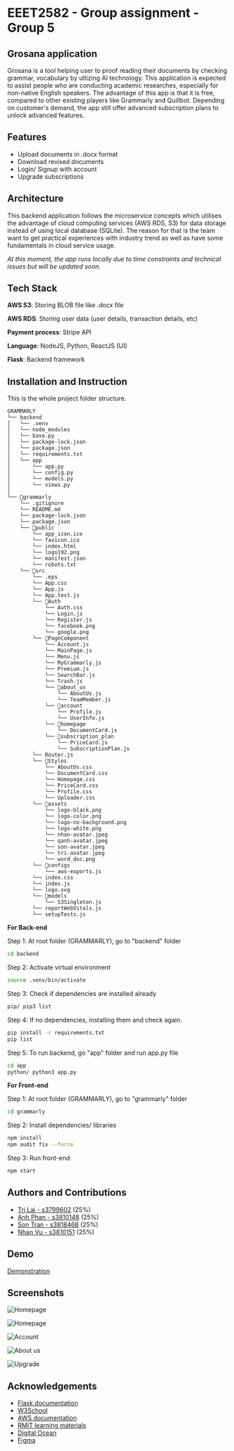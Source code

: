 
# EEET2582 - Group assignment - Group 5
## Grosana application

Grosana is a tool helping user to proof reading their documents by checking grammar, vocabulary by ultizing AI technology. This application is expected to assist people who are conducting academic researches, especially for non-native English speakers. The advantage  of this app is that it is free, compared to other existing players like Grammarly and Quillbot. Depending on customer's demand, the app still offer advanced subscription plans to unlock advanced features.
## Features

- Upload documents in .docx format
- Download revised documents
- Login/ Signup with account
- Upgrade subscriptions


## Architecture

This backend application follows the microservice concepts which utilises the advantage of cloud computing services (AWS RDS, S3) for data storage instead of using local database (SQLite).
The reason for that is the team want to get practical experiences with industry trend as well as have some fundamentals in cloud service usage.

*At this moment, the app runs locally due to time constraints and technical issues but will be updated soon.*
## Tech Stack

**AWS S3**: Storing BLOB file like .docx file

**AWS RDS**: Storing user data (user details, transaction details, etc)

**Payment process**: Stripe API

**Language**: NodeJS, Python, ReactJS (UI)

**Flask**: Backend framework

## Installation and Instruction

This is the whole project folder structure.

```
GRAMMARLY
└── backend
│   └── .venv
│   └── node_modules
│   └── base.py
│   └── package-lock.json
│   └── package.json
│   └── requirements.txt
│   └── app
│       └── app.py
│       └── config.py
│       └── models.py
│       └── views.py
│
└── 📁grammarly
    └── .gitignore
    └── README.md
    └── package-lock.json
    └── package.json
    └── 📁public
        └── app_icon.ico
        └── favicon.ico
        └── index.html
        └── logo192.png
        └── manifest.json
        └── robots.txt
    └── 📁src
        └── .eps
        └── App.css
        └── App.js
        └── App.test.js
        └── 📁Auth
            └── Auth.css
            └── Login.js
            └── Register.js
            └── facebook.png
            └── google.png
        └── 📁PageComponent
            └── Account.js
            └── MainPage.js
            └── Menu.js
            └── MyGrammarly.js
            └── Premium.js
            └── SearchBar.js
            └── Trash.js
            └── 📁about_us
                └── AboutUs.js
                └── TeamMember.js
            └── 📁account
                └── Profile.js
                └── UserInfo.js
            └── 📁homepage
                └── DocumentCard.js
            └── 📁subscription_plan
                └── PriceCard.js
                └── SubscriptionPlan.js
        └── Router.js
        └── 📁Styles
            └── AboutUs.css
            └── DocumentCard.css
            └── Homepage.css
            └── PriceCard.css
            └── Profile.css
            └── Uploader.css
        └── 📁assets
            └── logo-black.png
            └── logo-color.png
            └── logo-no-background.png
            └── logo-white.png
            └── nhan-avatar.jpeg
            └── qanh-avatar.jpeg
            └── son-avatar.jpeg
            └── tri-avatar.jpeg
            └── word_doc.png
        └── 📁configs
            └── aws-exports.js
        └── index.css
        └── index.js
        └── logo.svg
        └── 📁models
            └── S3Singleton.js
        └── reportWebVitals.js
        └── setupTests.js

```

**For Back-end**

Step 1: At root folder (GRAMMARLY), go to "backend" folder
```bash
cd backend
```

Step 2: Activate virtual environment
```bash
source .venv/bin/activate                                                
```

Step 3: Check if dependencies are installed already
```bash
pip/ pip3 list
```

Step 4: If no dependencies, installing them and check again.
```bash
pip install -r requirements.txt
pip list
```

Step 5: To run backend, go "app" folder and run app.py file
```bash
cd app
python/ python3 app.py
```

**For Front-end**

Step 1: At root folder (GRAMMARLY), go to "grammarly" folder
```bash
cd grammarly
```

Step 2: Install dependencies/ libraries
```bash
npm install
npm audit fix --force
```

Step 3: Run front-end
```bash
npm start
```



## Authors and Contributions 

- [Tri Lai - s3799602](https://github.com/Tri-Lai) (25%)
- [Anh Phan - s3810148](https://github.com/s3810148) (25%)
- [Son Tran - s3818468](https://github.com/sonddd17) (25%)
- [Nhan Vu - s3810151](https://github.com/s3810151) (25%)


## Demo

[Demonstration](https://rmiteduau-my.sharepoint.com/:v:/g/personal/s3799602_rmit_edu_vn/EUo-nWi95INJiMiN3nhpG8ABCq_h_d87XEIDV1Lrfju_Nw?nav=eyJyZWZlcnJhbEluZm8iOnsicmVmZXJyYWxBcHAiOiJPbmVEcml2ZUZvckJ1c2luZXNzIiwicmVmZXJyYWxBcHBQbGF0Zm9ybSI6IldlYiIsInJlZmVycmFsTW9kZSI6InZpZXciLCJyZWZlcnJhbFZpZXciOiJNeUZpbGVzTGlua0NvcHkifX0&e=cm5Qby
)

## Screenshots

![Homepage](https://i.postimg.cc/3xwZGb7L/Screenshot-2024-01-20-at-21-59-52.png)

![Homepage](https://i.postimg.cc/9fmHy206/Screenshot-2024-01-20-at-22-01-18.png)

![Account](https://i.postimg.cc/yxqfXhnD/Screenshot-2024-01-20-at-21-57-40.png)

![About us](https://i.postimg.cc/MGTrWpvp/Screenshot-2024-01-20-at-21-58-35.png)

![Upgrade](https://i.postimg.cc/KcLpcVvB/Screenshot-2024-01-20-at-21-58-49.png)



## Acknowledgements

 - [Flask documentation](https://flask.palletsprojects.com/en/3.0.x/)
 - [W3School](https://www.w3schools.com/)
 - [AWS documentation](https://docs.aws.amazon.com/?nc2=h_ql_doc_do)
 - [RMIT learning materials](https://rmit.instructure.com/)
 - [Digital Ocean](https://www.digitalocean.com/)
 - [Figma](https://www.figma.com/)


